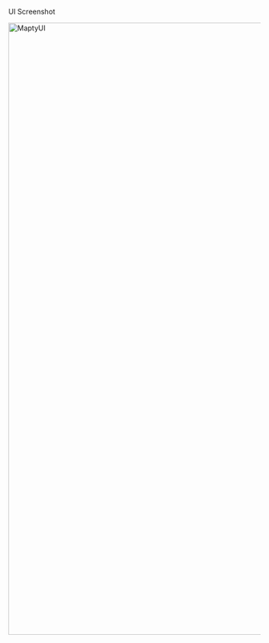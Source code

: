 UI Screenshot

<img width="1223" alt="MaptyUI" src="https://github.com/user-attachments/assets/8abbcff8-e265-4469-a6f1-7e9d4b742a51">
